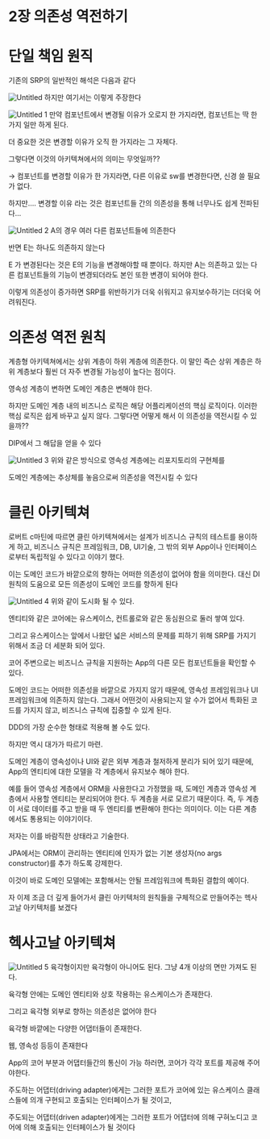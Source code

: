 # 2장 의존성 역전하기

# 단일 책임 원직

기존의 SRP의 일반적인 해석은 다음과 같다

![Untitled](https://user-images.githubusercontent.com/39071638/212551949-26c67f8d-cecb-4b72-a8b5-bc84131b3e82.png)
하지만 여기서는 이렇게 주장한다

![Untitled 1](https://user-images.githubusercontent.com/39071638/212551965-8e15622c-ece7-4aaf-9210-06b976984c83.png)
만약 컴포넌트에서 변경될 이유가 오로지 한 가지라면, 컴포넌트는 딱 한가지 일만 하게 된다.

더 중요한 것은 변경할 이유가 오직 한 가지라는 그 자체다.

그렇다면 이것의 아키텍쳐에서의 의미는 무엇일까??

→ 컴포넌트를 변경할 이유가 한 가지라면, 다른 이유로 sw를 변경한다면, 신경 쓸 필요가 없다.

하지만…. 변경할 이유 라는 것은 컴포넌트들 간의 의존성을 통해 너무나도 쉽게 전파된다…

![Untitled 2](https://user-images.githubusercontent.com/39071638/212551971-29ce2b78-2452-4f7b-a78f-623af41c47c5.png)
A의 경우 여러 다른 컴포넌트들에 의존한다

반면 E는 하나도 의존하지 않는다

E 가 변경된다는 것은 E의 기능을 변경해야할 때 뿐이다. 하지만 A는 의존하고 있는 다른 컴포넌트들의 기능이 변경되더라도 본인 또한 변경이 되어야 한다. 

이렇게 의존성이 증가하면 SRP를 위반하기가 더욱 쉬워지고 유지보수하기는 더더욱 어려워진다. 

# 의존성 역전 원칙

계층형 아키텍쳐에서는 상위 계층이 하위 계층에 의존한다. 이 말인 즉슨 상위 계층은 하위 계층보다 훨씬 더 자주 변경될 가능성이 높다는 점이다.

영속성 계층이 변하면 도메인 계층은 변해야 한다.

하지만 도메인 계층 내의 비즈니스 로직은 해당 어플리케이션의 핵심 로직이다. 이러한 핵심 로직은 쉽게 바꾸고 싶지 않다. 그렇다면 어떻게 해서 이 의존성을 역전시킬 수 있을까??

DIP에서 그 해답을 얻을 수 있다

![Untitled 3](https://user-images.githubusercontent.com/39071638/212551983-757fd2ee-e5f1-4a08-9892-e299291eadf0.png)
위와 같은 방식으로 영속성 계층에는 리포지토리의 구현체를

도메인 계층에는 추상체를 놓음으로써 의존성을 역전시킬 수 있다

# 클린 아키텍쳐

로버트 c마틴에 따르면 클린 아키텍쳐에서는 설계가 비즈니스 규칙의 테스트를 용이하게 하고, 비즈니스 규칙은 프레임워크, DB, UI기술, 그 밖의 외부 App이나 인터페이스로부터 독립적일 수 있다고 이야기 했다.

이는 도메인 코드가 바깥으로의 향하는 어떠한 의존성이 없어야 함을 의미한다. 대신 DI원칙의 도움으로 모든 의존성이 도메인 코드를 향하게 된다

![Untitled 4](https://user-images.githubusercontent.com/39071638/212551988-a5c153ef-8f62-442b-af91-e6fcb750518e.png)
위와 같이 도시화 될 수 있다. 

엔티티와 같은 코어에는 유스케이스, 컨트롤로와 같은 동심원으로 둘러 쌓여 있다.

그리고 유스케이스는 앞에서 나왔던 넓은 서비스의 문제를 피하기 위해 SRP를 가지기 위해서 조금 더 세분화 되어 있다.

코어 주변으로는 비즈니스 규칙을 지원하는 App의 다른 모든 컴포넌트들을 확인할 수 있다.

도메인 코드는 어떠한 의존성을 바깥으로 가지지 않기 때문에, 영속성 프레임워크나 UI 프레임워크에 의존하지 않는다. 그래서 어떤것이 사용되는지 알 수가 없어서 특화된 코드를 가지지 않고, 비즈니스 규칙에 집중할 수 있게 된다.

DDD의 가장 순수한 형태로 적용해 볼 수도 있다.

하지만 역시 대가가 따르기 마련.

도메인 계층이 영속성이나 UI와 같은 외부 계층과 철저하게 분리가 되어 있기 때문에, App의 엔티티에 대한 모델을 각 계층에서 유지보수 해야 한다.

예를 들어 영속성 계층에서 ORM을 사용한다고 가정했을 때, 도메인 계층과 영속성 계층에서 사용할 엔티티는 분리되어야 한다. 두 계층을 서로 모르기 때문이다. 즉, 두 계층이 서로 데이터를 주고 받을 때 두 엔티티를 변환해야 한다는 의미이다. 이는 다른 계층에서도 통용되는 이야기이다.

저자는 이를 바람직한 상태라고 기술한다.

JPA에서는 ORM이 관리하는 엔티티에 인자가 없는 기본 생성자(no args constructor)를 추가 하도록 강제한다.

이것이 바로 도메인 모델에는 포함해서는 안될 프레임워크에 특화된 결합의 예이다.

자 이제 조금 더 깊게 들어가서 클린 아키텍처의 원칙들을 구체적으로 만들어주는 헥사고날 아키텍처를 보겠다

# 헥사고날 아키텍쳐

![Untitled 5](https://user-images.githubusercontent.com/39071638/212551930-d83f6b2a-5ad7-4be5-ae73-8204d4e81ae5.png)
육각형이지만 육각형이 아니어도 된다. 그냥 4개 이상의 면만 가져도 된다. 

육각형 안에는 도메인 엔티티와 상호 작용하는 유스케이스가 존재한다. 

그리고 육각형 외부로 향하는 의존성은 없어야 한다

육각형 바깥에는 다양한 어댑터들이 존재한다.

웹, 영속성 등등이 존재한다

App의 코어 부분과 어댑터들간의 통신이 가능 하러면, 코어가 각각 포트를 제공해 주어야한다.

주도하는 어댑터(driving adapter)에게는 그러한 포트가 코어에 있는 유스케이스 클래스들에 의개 구현되고 호출되는 인터페이스가 될 것이고, 

주도되는 어댑터(driven adapter)에게는 그러한 포트가 어댑터에 의해 구혀노디고 코어에 의해 호출되는 인터페이스가 될 것이다
